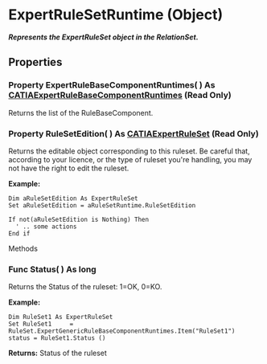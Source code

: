 # ExpertRuleSetRuntime (Object)

**_Represents the ExpertRuleSet object in the RelationSet._**

## Properties

### Property **ExpertRuleBaseComponentRuntimes**( ) As [CATIAExpertRuleBaseComponentRuntimes](../GenKnowledgeInterfaces/interface_ExpertRuleBaseComponentRuntimes_204561.md) (Read Only)

Returns the list of the RuleBaseComponent.  
### Property **RuleSetEdition**( ) As [CATIAExpertRuleSet](../GenKnowledgeInterfaces/interface_ExpertRuleSet_36300.md) (Read Only)

Returns the editable object corresponding to this ruleset. Be careful that, according to your licence, or the type of ruleset you're handling, you may not have the right to edit the ruleset.

**Example:**

```VBScript
Dim aRuleSetEdition As ExpertRuleSet
Set aRuleSetEdition = aRuleSetRuntime.RuleSetEdition

If not(aRuleSetEdition is Nothing) Then
  ' .. some actions
End if

```

Methods

### Func **Status**( ) As long

Returns the Status of the ruleset: 1=OK, 0=KO.

**Example:**

```VBScript
Dim RuleSet1 As ExpertRuleSet
Set RuleSet1	 = RuleSet.ExpertGenericRuleBaseComponentRuntimes.Item("RuleSet1")
status = RuleSet1.Status ()

```

**Returns:**      Status of the ruleset